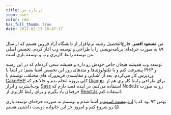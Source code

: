 ```yaml
---
title: درباره من
icon: user
color: red
has_full_thumb: true
date: 2017-02-13 18:47:17
---
```


من **مسعود افسر**، فارغ‌التحصیل رشته نرم‌افزار از دانشگاه آزاد قزوین هستم که از سال ۸۹ به صورت حرفه‌ای برنامه‌نویسی را با طراحی و توسعه وب آغاز کردم. تخصص اصلی من توسعه رابط کاربری وب و توسعه بازی است.

توسعه وب همیشه هیجان خاص خودش رو داره و همیشه سعی کرده‌ام که در این زمینه پیشرفت کنم و با تکنولوژی‌ها و متد‌های روز این تخصص آشنا بشم؛ در ابتدا با PHP و وردپرس کار می‌کردم. بعد از آشنایی و مقایسه‌ی فریم‌ورک های مختلف، تونستم با [CakePHP](https://www.cakephp.org/) کلی پروژه انجام بدم و حالا هم که [Django](https://www.djangoproject.com/). برای طراحی رابط کاربری هم از بوت‌استرپ و ابزار [Sass](http://www.sass-lang.com/) استفاده می‌کنم. در آینده قصد دارم که NodeJs رو به صورت حرفه‌ای یاد بگیرم و برای رابط کاربری از [ReactJs](https://facebook.github.io/react/) استفاده کنم.

بهمن ۹۳ بود که با [اردیبهشت استودیو](http://www.ordibeheshtstudio.com/) آشنا شدم و تونستم به صورت حرفه‌ای توسعه بازی رو شروع کنم و امروز جز این خانواده دوست داشتنی هستم ​:blush:​.
